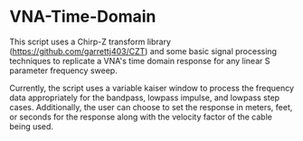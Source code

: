 # VNA-Time-Domain
This script uses a Chirp-Z transform library (https://github.com/garrettj403/CZT) and some basic signal processing techniques to replicate a VNA's time domain response for any linear S parameter frequency sweep.

Currently, the script uses a variable kaiser window to process the frequency data appropriately for the bandpass, lowpass impulse, and lowpass step cases.
Additionally, the user can choose to set the response in meters, feet, or seconds for the response along with the velocity factor of the cable being used.

